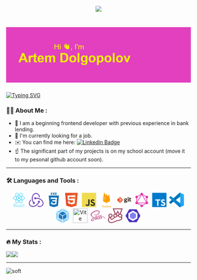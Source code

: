 <div id="header" align="center">

  ![](https://komarev.com/ghpvc/?username=ArtemDolgopolov&abbreviated=true&color=ff69b4)

  <h1>
    <img src="./header.png" alt="Me">
  </h1>
</div>

[![Typing SVG](https://readme-typing-svg.herokuapp.com?&pause=1000&color=F72281&random=false&width=800&lines=You+should+strive+for+perfectness+of+your+code+and+improve+it)](https://git.io/typing-svg)
  
  ### :man_technologist: About Me :
  - 🔭 I am a beginning frontend developer with previous experience in bank lending.
  - 🌱 I'm currently looking for a job.
  - ✉️ You can find me here: [![Linkedin Badge](https://img.shields.io/badge/-linkedin-blue?style=flat&logo=Linkedin&logoColor=white)](https://www.linkedin.com/in/artem-dolgopolov-481582234/)
  - ☝️ The significant part of my projects is on my school account (move it to my pesonal github account soon).
---

### :hammer_and_wrench: Languages and Tools :
<div align="center">
  <img src="https://github.com/devicons/devicon/blob/master/icons/react/react-original-wordmark.svg" title="React" alt="React" width="40" height="40"/>&nbsp;
  <img src="https://github.com/devicons/devicon/blob/master/icons/redux/redux-original.svg" title="Redux" alt="Redux " width="40" height="40"/>&nbsp;
  <img src="https://github.com/devicons/devicon/blob/master/icons/css3/css3-plain-wordmark.svg"  title="CSS3" alt="CSS" width="40" height="40"/>&nbsp;
  <img src="https://github.com/devicons/devicon/blob/master/icons/html5/html5-original.svg" title="HTML5" alt="HTML" width="40" height="40"/>&nbsp;
  <img src="https://github.com/devicons/devicon/blob/master/icons/javascript/javascript-original.svg" title="JavaScript" alt="JavaScript" width="40" height="40"/>&nbsp;
  <img src="https://github.com/devicons/devicon/blob/master/icons/firebase/firebase-plain-wordmark.svg" title="Firebase" alt="Firebase" width="40" height="40"/>&nbsp;
  <img src="https://github.com/devicons/devicon/blob/master/icons/git/git-original-wordmark.svg" title="Git" **alt="Git" width="40" height="40"/>&nbsp;
  <img src="https://github.com/devicons/devicon/blob/master/icons/graphql/graphql-plain.svg" title="GraphQL" **alt="graphql" width="40" height="40"/>&nbsp;
  <img src="https://github.com/devicons/devicon/blob/master/icons/typescript/typescript-original.svg" title="Typescript" **alt="typescript" width="40" height="40"/>&nbsp;
  <img src="https://github.com/devicons/devicon/blob/master/icons/vscode/vscode-original.svg" title="VSCode" **alt="vscode" width="40" height="40"/>&nbsp;
  <img src="https://github.com/devicons/devicon/blob/master/icons/webpack/webpack-original.svg" title="Webpack" **alt="webpack" width="40" height="40"/>&nbsp;
  <img src="https://vitejs.dev/logo-with-shadow.png" title="Vite" **alt="vite" width="40" height="40"/>&nbsp;
  <img src="https://github.com/devicons/devicon/blob/master/icons/sass/sass-original.svg" title="SASS" **alt="sass" width="40" height="40"/>&nbsp;
  <img src="https://github.com/devicons/devicon/blob/master/icons/jest/jest-plain.svg" title="Jest" **alt="jest" width="40" height="40"/>&nbsp;
  <img src="https://github.com/devicons/devicon/blob/master/icons/eslint/eslint-original.svg" title="Eslint" **alt="eslint" width="40" height="40"/>&nbsp;
</div>

---

### :fire: My Stats :
<div align="center" style="display: flex; align-items: top;">
  <img src='http://github-readme-streak-stats.herokuapp.com?user=ArtemDolgopolov'/>
  <img src='https://github-readme-stats.vercel.app/api/top-langs/?username=ArtemDolgopolov&layout=compact&theme=light'/>
</div>

---

![soft](https://capsule-render.vercel.app/api?type=soft&color=ff69b4&text=To%20be%20continued!&fontSize=40&fontColor=ffff00&animation=twinkling)
